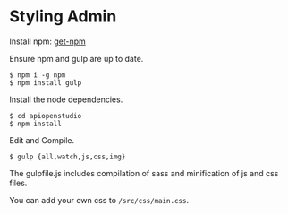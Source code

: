 Styling Admin
=============

Install npm: [get-npm](https://www.npmjs.com/get-npm)

Ensure npm and gulp are up to date.

```
$ npm i -g npm
$ npm install gulp
```

Install the node dependencies.

```
$ cd apiopenstudio
$ npm install
```
    
Edit and Compile.

```
$ gulp {all,watch,js,css,img}
```

The gulpfile.js includes compilation of sass and minification of js and css
files.

You can add your own css to ```/src/css/main.css```.